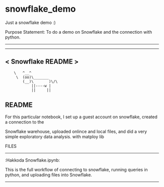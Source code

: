 # snowflake_demo
Just a snowflake demo :)


Purpose Statement: To do a demo on Snowflake and the connection with python.

 ________________
 ----------------
< Snowflake README >
 ----------------
        \   ^__^
         \  (oo)\_______
            (__)\       )\/\
                ||----w |
                ||     ||

README
-------------------------------------
For this particular notebook, I set up a guest account on snowflake, created a connection to the 

Snowflake warehouse, uploaded onlince and local files, and did a very simple exploratory data analysis. with matploy lib


FILES

-------------------------------------
:Hakkoda Snowflake.ipynb:

This is the full workflow of connecting to snowflake, running queries in python, and uploading files into Snowflake.

-------------------------------------

